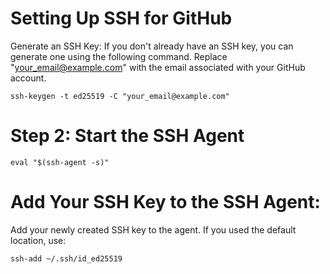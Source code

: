 # Setting Up SSH for GitHub
Generate an SSH Key: If you don't already have an SSH key, you can generate one using the following command. 
Replace "your_email@example.com" with the email associated with your GitHub account.

```shell
ssh-keygen -t ed25519 -C "your_email@example.com"
```

# Step 2: Start the SSH Agent

```shell
eval "$(ssh-agent -s)"
```

# Add Your SSH Key to the SSH Agent: 
Add your newly created SSH key to the agent. 
If you used the default location, use:

```shell
ssh-add ~/.ssh/id_ed25519
```
